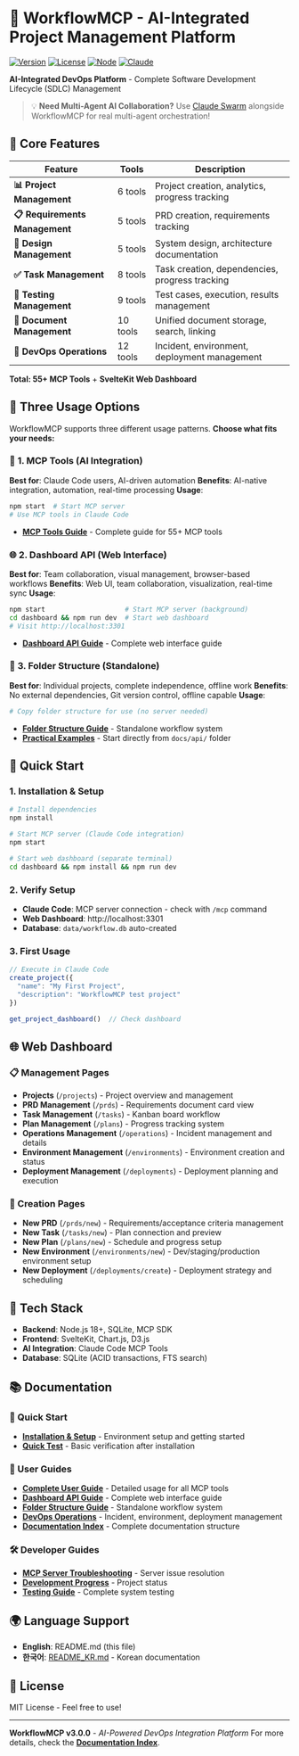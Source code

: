# 🚀 WorkflowMCP - AI-Integrated Project Management Platform

[![Version](https://img.shields.io/badge/version-3.0.0-blue.svg)](https://github.com/foswmine/workflow-mcp)
[![License](https://img.shields.io/badge/license-MIT-green.svg)](https://opensource.org/licenses/MIT)
[![Node](https://img.shields.io/badge/node-%3E%3D18.0.0-brightgreen.svg)](https://nodejs.org)
[![Claude](https://img.shields.io/badge/Claude%20Code-Integrated-orange.svg)](https://claude.ai/code)

**AI-Integrated DevOps Platform** - Complete Software Development Lifecycle (SDLC) Management

> 💡 **Need Multi-Agent AI Collaboration?**
> Use [Claude Swarm](https://github.com/anthropics/claude-swarm) alongside WorkflowMCP for real multi-agent orchestration!

## 🎯 **Core Features**

| Feature | Tools | Description |
|---------|-------|-------------|
| **📊 Project Management** | 6 tools | Project creation, analytics, progress tracking |
| **📋 Requirements Management** | 5 tools | PRD creation, requirements tracking |
| **🎨 Design Management** | 5 tools | System design, architecture documentation |
| **✅ Task Management** | 8 tools | Task creation, dependencies, progress tracking |
| **🧪 Testing Management** | 9 tools | Test cases, execution, results management |
| **📝 Document Management** | 10 tools | Unified document storage, search, linking |
| **🚀 DevOps Operations** | 12 tools | Incident, environment, deployment management |

**Total: 55+ MCP Tools** + **SvelteKit Web Dashboard**

## 🎯 **Three Usage Options**

WorkflowMCP supports three different usage patterns. **Choose what fits your needs:**

### 🤖 **1. MCP Tools** (AI Integration)
**Best for**: Claude Code users, AI-driven automation
**Benefits**: AI-native integration, automation, real-time processing
**Usage**:
```bash
npm start  # Start MCP server
# Use MCP tools in Claude Code
```
- **[MCP Tools Guide](docs/guides/USER_GUIDE.md)** - Complete guide for 55+ MCP tools

### 🌐 **2. Dashboard API** (Web Interface)
**Best for**: Team collaboration, visual management, browser-based workflows
**Benefits**: Web UI, team collaboration, visualization, real-time sync
**Usage**:
```bash
npm start                    # Start MCP server (background)
cd dashboard && npm run dev  # Start web dashboard
# Visit http://localhost:3301
```
- **[Dashboard API Guide](docs/DASHBOARD_API_GUIDE.md)** - Complete web interface guide

### 📁 **3. Folder Structure** (Standalone)
**Best for**: Individual projects, complete independence, offline work
**Benefits**: No external dependencies, Git version control, offline capable
**Usage**:
```bash
# Copy folder structure for use (no server needed)
```
- **[Folder Structure Guide](docs/STANDALONE_WORKFLOW_SYSTEM.md)** - Standalone workflow system
- **[Practical Examples](docs/api/)** - Start directly from `docs/api/` folder

## 🚀 **Quick Start**

### 1. Installation & Setup
```bash
# Install dependencies
npm install

# Start MCP server (Claude Code integration)
npm start

# Start web dashboard (separate terminal)
cd dashboard && npm install && npm run dev
```

### 2. Verify Setup
- **Claude Code**: MCP server connection - check with `/mcp` command
- **Web Dashboard**: http://localhost:3301
- **Database**: `data/workflow.db` auto-created

### 3. First Usage
```javascript
// Execute in Claude Code
create_project({
  "name": "My First Project",
  "description": "WorkflowMCP test project"
})

get_project_dashboard()  // Check dashboard
```

## 🌐 **Web Dashboard**

### 📋 Management Pages
- **Projects** (`/projects`) - Project overview and management
- **PRD Management** (`/prds`) - Requirements document card view
- **Task Management** (`/tasks`) - Kanban board workflow
- **Plan Management** (`/plans`) - Progress tracking system
- **Operations Management** (`/operations`) - Incident management and details
- **Environment Management** (`/environments`) - Environment creation and status
- **Deployment Management** (`/deployments`) - Deployment planning and execution

### 🔧 Creation Pages
- **New PRD** (`/prds/new`) - Requirements/acceptance criteria management
- **New Task** (`/tasks/new`) - Plan connection and preview
- **New Plan** (`/plans/new`) - Schedule and progress setup
- **New Environment** (`/environments/new`) - Dev/staging/production environment setup
- **New Deployment** (`/deployments/create`) - Deployment strategy and scheduling

## 🔧 **Tech Stack**

- **Backend**: Node.js 18+, SQLite, MCP SDK
- **Frontend**: SvelteKit, Chart.js, D3.js
- **AI Integration**: Claude Code MCP Tools
- **Database**: SQLite (ACID transactions, FTS search)

## 📚 **Documentation**

### 🚀 Quick Start
- **[Installation & Setup](docs/guides/USER_GUIDE.md#installation--setup)** - Environment setup and getting started
- **[Quick Test](docs/testing/QUICK_TEST_CHECKLIST.md)** - Basic verification after installation

### 📖 User Guides
- **[Complete User Guide](docs/guides/USER_GUIDE.md)** - Detailed usage for all MCP tools
- **[Dashboard API Guide](docs/DASHBOARD_API_GUIDE.md)** - Complete web interface guide
- **[Folder Structure Guide](docs/STANDALONE_WORKFLOW_SYSTEM.md)** - Standalone workflow system
- **[DevOps Operations](docs/guides/DEVOPS_OPERATIONS_GUIDE.md)** - Incident, environment, deployment management
- **[Documentation Index](docs/README.md)** - Complete documentation structure

### 🛠️ Developer Guides
- **[MCP Server Troubleshooting](docs/development/MCP_SERVER_TROUBLESHOOTING_GUIDE.md)** - Server issue resolution
- **[Development Progress](docs/development/DEVELOPMENT_PROGRESS.md)** - Project status
- **[Testing Guide](docs/testing/MCP_PHASE_2_9_TESTING_GUIDE.md)** - Complete system testing

## 🌍 **Language Support**

- **English**: README.md (this file)
- **한국어**: [README_KR.md](README_KR.md) - Korean documentation

## 📄 **License**

MIT License - Feel free to use!

---

**WorkflowMCP v3.0.0** - *AI-Powered DevOps Integration Platform*
For more details, check the **[Documentation Index](docs/README.md)**.